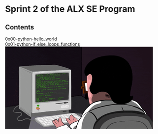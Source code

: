 # Sprint 2 of the ALX SE Program
## Contents
[0x00-python-hello_world](0x00-python-hello_world/)\
[0x01-python-if_else_loops_functions](0x01-python-if_else_loops_functions/)\
![Now in sprint 2!!](gif.gif)
